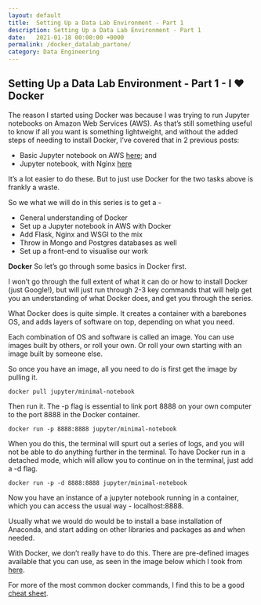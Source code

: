 ```yaml
---
layout: default
title:  Setting Up a Data Lab Environment - Part 1
description: Setting Up a Data Lab Environment - Part 1
date:   2021-01-18 00:00:00 +0000
permalink: /docker_datalab_partone/
category: Data Engineering
---
```

## Setting Up a Data Lab Environment - Part 1 - I ❤️ Docker 
The reason I started using Docker was because I was trying to run Jupyter notebooks on Amazon Web Services (AWS). As that’s still something useful to know if all you want is something lightweight, and without the added steps of needing to install Docker, I’ve covered that in 2 previous posts:
- Basic Jupyter notebook on AWS [here][1]; and
- Jupyter notebook, with Nginx [here][2]

It’s a lot easier to do these. But to just use Docker for the two tasks above is frankly a waste. 

So we what we will do in this series is to get a -
- General understanding of Docker
- Set up a Jupyter notebook in AWS with Docker
- Add Flask, Nginx and WSGI to the mix
- Throw in Mongo and Postgres databases as well
- Set up a front-end to visualise our work

**Docker**
So let’s go through some basics in Docker first. 

I won’t go through the full extent of what it can do or how to install Docker (just Google!), but will just run through 2-3 key commands that will help get you an understanding of what Docker does, and get you through the series.

What Docker does is quite simple. It creates a container with a barebones OS, and adds layers of software on top, depending on what you need.

Each combination of OS and software is called an image. You can use images built by others, or roll your own. Or roll your own starting with an image built by someone else. 

So once you have an image, all you need to do is first get the image by pulling it.
```
docker pull jupyter/minimal-notebook
```
Then run it. The -p flag is essential to link port 8888 on your own computer to the port 8888 in the Docker container. 
```
docker run -p 8888:8888 jupyter/minimal-notebook
```
When you do this, the terminal will spurt out a series of logs, and you will not be able to do anything further in the terminal. To have Docker run in a detached mode, which will allow you to continue on in the terminal, just add a -d flag.
```
docker run -p -d 8888:8888 jupyter/minimal-notebook
```
Now you have an instance of a jupyter notebook running in a container, which you can access the usual way - localhost:8888.

Usually what we would do would be to install a base installation of Anaconda, and start adding on other libraries and packages as and when needed. 

With Docker, we don’t really have to do this. There are pre-defined images available that you can use, as seen in the image below which I took from [here][3]. 

For more of the most common docker commands, I find this to be a good [cheat sheet][4].


[1]:	https://medium.com/quaintitative/jupyter-notebook-in-the-cloud-70cbf9c2cd92
[2]:	https://medium.com/quaintitative/jupyter-notebook-on-aws-with-nginx-4326e2122096
[3]:	https://jupyter-docker-stacks.readthedocs.io/en/latest/using/selecting.html#jupyter-datascience-notebook
[4]:	https://www.docker.com/sites/default/files/Docker_CheatSheet_08.09.2016_0.pdf